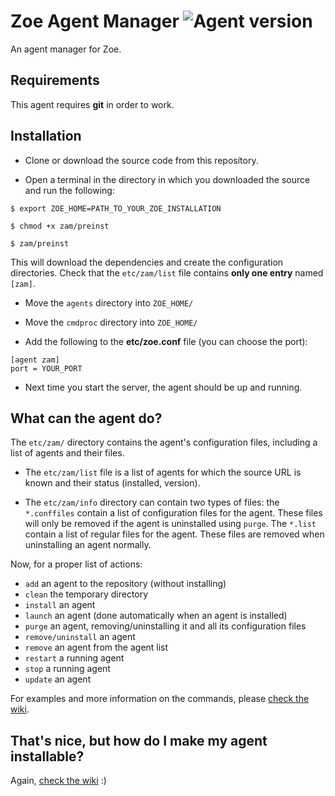 # Zoe Agent Manager ![Agent version](https://img.shields.io/badge/Zoe_Agent-0.8.1-blue.svg "Zoe Agent Manager")

An agent manager for Zoe.

## Requirements

This agent requires **git** in order to work.

## Installation

- Clone or download the source code from this repository.

- Open a terminal in the directory in which you downloaded the source and run the following:

```shell
$ export ZOE_HOME=PATH_TO_YOUR_ZOE_INSTALLATION

$ chmod +x zam/preinst

$ zam/preinst
```

This will download the dependencies and create the configuration directories. Check that the `etc/zam/list` file contains **only one entry** named `[zam]`.

- Move the `agents` directory into `ZOE_HOME/`

- Move the `cmdproc` directory into `ZOE_HOME/`

- Add the following to the **etc/zoe.conf** file (you can choose the port):

```
[agent zam]
port = YOUR_PORT
```

- Next time you start the server, the agent should be up and running.

## What can the agent do?

The `etc/zam/` directory contains the agent's configuration files, including a list of agents and their files.

- The `etc/zam/list` file is a list of agents for which the source URL is known and their status (installed, version).

- The `etc/zam/info` directory can contain two types of files: the `*.conffiles` contain a list of configuration files for the agent. These files will only be removed if the agent is uninstalled using `purge`. The `*.list` contain a list of regular files for the agent. These files are removed when uninstalling an agent normally.

Now, for a proper list of actions:

- `add` an agent to the repository (without installing)
- `clean` the temporary directory
- `install` an agent
- `launch` an agent (done automatically when an agent is installed)
- `purge` an agent, removing/uninstalling it and all its configuration files
- `remove/uninstall` an agent
- `remove` an agent from the agent list
- `restart` a running agent
- `stop` a running agent
- `update` an agent

For examples and more information on the commands, please [check the wiki](https://github.com/rmed/zoe_agent_manager/wiki).

## That's nice, but how do I make my agent installable?

Again, [check the wiki](https://github.com/rmed/zoe_agent_manager/wiki/Making-an-installable-agent) :)
